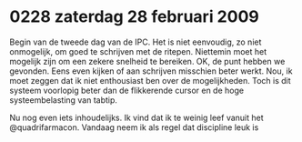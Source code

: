 # 0228 zaterdag 28 februari 2009
Begin van de tweede dag van de IPC. Het is niet eenvoudig, zo niet onmogelijk, om goed te schrijven met de ritepen. Niettemin moet het mogelijk zijn om een zekere snelheid te bereiken. OK, de punt hebben we gevonden. Eens even kijken of aan schrijven misschien beter werkt. Nou, ik moet zeggen dat ik niet enthousiast ben over de mogelijkheden. Toch is dit systeem voorlopig beter dan de flikkerende cursor en de hoge systeembelasting van tabtip.

Nu nog even iets inhoudelijks. Ik vind dat ik te weinig leef vanuit het @quadrifarmacon. Vandaag neem ik als regel dat discipline leuk is